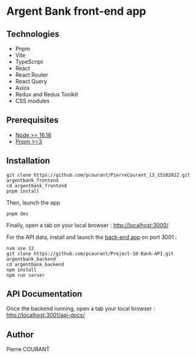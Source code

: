 # Argent Bank front-end app

## Technologies

- Pnpm
- Vite
- TypeScript
- React
- React Router
- React Query
- Axios
- Redux and Redux Toolkit
- CSS modules

## Prerequisites

- [Node >= 16.18](https://nodejs.dev)
- [Pnpm >=3](https://pnpm.io/installation)

## Installation
```console
git clone https://github.com/pcourant/PierreCourant_13_15102022.git argentbank_frontend
cd argentbank_frontend
pnpm install
```

Then, launch the app
```console
pnpm dev
```

Finally, open a tab on your local browser : [http://localhost:3000/](http://localhost:3000/)

For the API data, install and launch the [back-end app](https://github.com/pcourant/Project-10-Bank-API) on port 3001 :
```console
nvm use 12
git clone https://github.com/pcourant/Project-10-Bank-API.git argentbank_backend
cd argentbank_backend
npm install
npm run server
```

## API Documentation

Once the backend running, open a tab your local browser : [http://localhost:3001/api-docs/](http://localhost:3001/api-docs/)

## Author

Pierre COURANT
